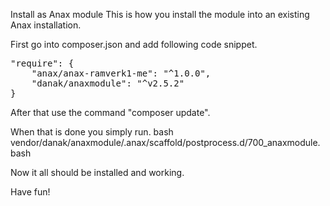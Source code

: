 Install as Anax module
This is how you install the module into an existing Anax installation.

First go into composer.json and add following code snippet.

<pre>
"require": {
    "anax/anax-ramverk1-me": "^1.0.0",
    "danak/anaxmodule": "^v2.5.2"
}
</pre>

After that use the command "composer update".




When that is done you simply run.
bash vendor/danak/anaxmodule/.anax/scaffold/postprocess.d/700_anaxmodule.bash


Now it all should be installed and working.


Have fun!
